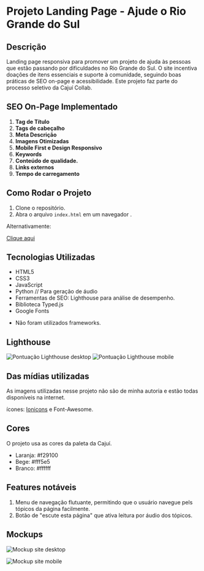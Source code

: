 # Projeto Landing Page - Ajude o Rio Grande do Sul

## Descrição
Landing page responsiva para promover um projeto de ajuda às pessoas que estão passando por dificuldades no Rio Grande do Sul. O site incentiva doações de itens essenciais e suporte à comunidade, seguindo boas práticas de SEO on-page e acessibilidade. Este projeto faz parte do processo seletivo da Cajuí Collab.

## SEO On-Page Implementado
1. **Tag de Título**
2. **Tags de cabeçalho**
3. **Meta Descrição**
4. **Imagens Otimizadas**
5. **Mobile First e Design Responsivo**
6. **Keywords**
7. **Conteúdo de qualidade.**
8. **Links externos**
9. **Tempo de carregamento**

## Como Rodar o Projeto
1. Clone o repositório.
2. Abra o arquivo `index.html` em um navegador .
 
Alternativamente:

[Clique aqui](https://raphaelluizph.github.io/Projeto-Cajui/)

## Tecnologias Utilizadas
- HTML5
- CSS3 
- JavaScript 
- Python // Para geração de áudio
- Ferramentas de SEO: Lighthouse para análise de desempenho. 
- Biblioteca Typed.js
- Google Fonts
* Não foram utilizados frameworks. 


## Lighthouse

![Pontuação Lighthouse desktop](https://i.imgur.com/vLKUOPO.png)
![Pontuação Lighthouse mobile](https://i.imgur.com/4fgacUL.png)


## Das mídias utilizadas

As imagens utilizadas nesse projeto não são de minha autoria e estão todas disponíveis na internet. 

ícones: [Ionicons](https://ionic.io/ionicons/v4) e Font-Awesome. 






## Cores 

O projeto usa as cores da paleta da Cajuí. 

- Laranja: #f29100
- Bege: #fff5e5
- Branco: #ffffff


## Features notáveis

1. Menu de navegação flutuante, permitindo que o usuário navegue pels tópicos da página facilmente. 
2. Botão de "escute esta página" que ativa leitura por áudio dos tópicos. 



## Mockups


![Mockup site desktop](https://i.imgur.com/PHVm5Op.jpeg)

![Mockup site mobile](https://i.imgur.com/OBleQbS.jpeg)
